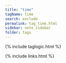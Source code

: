 ```yaml
---
title: "time"
tagName: time 
search: exclude
permalink: tag_time.html
sidebar: note_sidebar
folder: tags
---
```

{% include taglogic.html %}

{% include links.html %}
